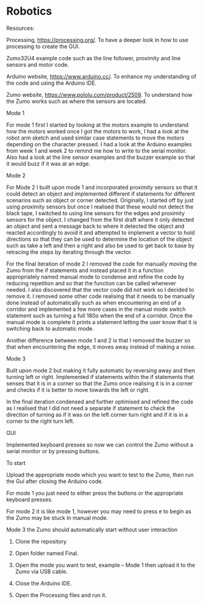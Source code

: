 # Robotics

Resources: 

Processing, https://processing.org/. To have a deeper look in how to use processing to create the GUI. 

Zumo32U4 example code such as the line follower, proximity and line sensors and motor code. 

Arduino website, https://www.arduino.cc/. To enhance my understanding of the code and using the Arduino IDE. 

Zumo website, https://www.pololu.com/product/2509. To understand how the Zumo works such as where the sensors are located. 

 

Mode 1 

For mode 1 first I started by looking at the motors example to understand how the motors worked once I got the motors to work, I had a look at the robot arm sketch and used similar case statements to move the motors depending on the character pressed. I had a look at the Arduino examples from week 1 and week 2 to remind me how to write to the serial monitor. Also had a look at the line sensor examples and the buzzer example so that it would buzz if it was at an edge. 

 

Mode 2 

 

For Mode 2 I built upon mode 1 and incorporated proximity sensors so that it could detect an object and implemented different if statements for different scenarios such as object or corner detected. Originally, I started off by just using proximity sensors but once I realised that these would not detect the black tape, I switched to using line sensors for the edges and proximity sensors for the object. I changed from the first draft where it only detected an object and sent a message back to where it detected the object and reacted accordingly to avoid it and attempted to implement a vector to hold directions so that they can be used to determine the location of the object such as take a left and then a right and also be used to get back to base by retracing the steps by iterating through the vector. 

For the final iteration of mode 2 I removed the code for manually moving the Zumo from the if statements and instead placed it in a function appropriately named manual mode to condense and refine the code by reducing repetition and so that the function can be called whenever needed. I also discovered that the vector code did not work so I decided to remove it. I removed some other code realising that it needs to be manually done instead of automatically such as when encountering an end of a corridor and implemented a few more cases in the manual mode switch statement such as turning a full 180o when the end of a corridor. Once the manual mode is complete it prints a statement letting the user know that it is switching back to automatic mode. 

Another difference between mode 1 and 2 is that I removed the buzzer so that when encountering the edge, it moves away instead of making a noise. 

 

Mode 3 

 

Built upon mode 2 but making it fully automatic by reversing away and then turning left or right. Implemented if statements within the if statements that senses that it is in a corner so that the Zumo once realising it is in a corner and checks if it is better to move towards the left or right. 

In the final iteration condensed and further optimised and refined the code as I realised that I did not need a separate if statement to check the direction of turning as if it was on the left corner turn right and if it is in a corner to the right turn left. 

 

GUI 

Implemented keyboard presses so now we can control the Zumo without a serial monitor or by pressing buttons. 

 

To start 

Upload the appropriate mode which you want to test to the Zumo, then run the Gui after closing the Arduino code. 

For mode 1 you just need to either press the buttons or the appropriate keyboard presses. 

For mode 2 it is like mode 1, however you may need to press e to begin as the Zumo may be stuck in manual mode. 

Mode 3 the Zumo should automatically start without user interaction 

1) Clone the repository 

2) Open folder named Final. 

3) Open the mode you want to test, example – Mode 1 then upload it to the Zumo via USB cable. 

4) Close the Arduino IDE. 

5) Open the Processing files and run it. 

 
